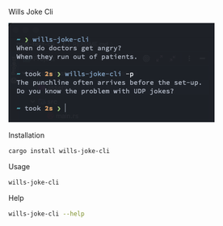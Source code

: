 Wills Joke Cli

![example](assets/example.png)

Installation
```bash
cargo install wills-joke-cli
```

Usage
```bash
wills-joke-cli
```

Help
```bash
wills-joke-cli --help
```